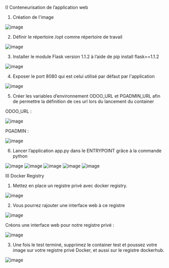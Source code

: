 I) Conteneurisation de l’application web

1) Création de l'image

![image](https://user-images.githubusercontent.com/115996823/201756623-0dfaccc1-0aad-4b00-aa6b-64621ac71aee.png)

2) Définir le répertoire /opt comme répertoire de travail

![image](https://user-images.githubusercontent.com/115996823/201757658-98769b13-334c-4426-aae7-922176f413d5.png)

3) Installer le module Flask version 1.1.2 à l’aide de pip install flask==1.1.2

![image](https://user-images.githubusercontent.com/115996823/201757418-777e4175-8b1d-4c3f-96b7-2b59e3d6c778.png)

4) Exposer le port 8080 qui est celui utilisé par défaut par l'application

![image](https://user-images.githubusercontent.com/115996823/201758381-af8d7698-02e6-478b-b3f4-63ab44c09afa.png)


5) Créer les variables d’environnement ODOO_URL et PGADMIN_URL afin de permettre la définition de ces url lors du lancement du container

ODOO_URL :

![image](https://user-images.githubusercontent.com/115996823/201757903-83d80dcc-5e2f-4dd7-9d35-98c6cd87ab78.png)

PGADMIN :

![image](https://user-images.githubusercontent.com/115996823/201757957-fffa8296-91ac-4aa0-9cb6-3f2ed3ed3158.png)

6) Lancer l’application app.py dans le ENTRYPOINT grâce à la commande python

![image](https://user-images.githubusercontent.com/115996823/201765710-4b4652a7-4d57-40cc-8aed-856b01eb9785.png)
![image](https://user-images.githubusercontent.com/115996823/201777537-9a88954d-32b1-462d-a650-2e71a4e68038.png)
![image](https://user-images.githubusercontent.com/115996823/201777554-27bbddeb-0017-443d-85c3-78e53a769d74.png)
![image](https://user-images.githubusercontent.com/115996823/201777562-cb751dac-78e3-4624-9ab2-aa5bbe2af4b9.png)
![image](https://user-images.githubusercontent.com/115996823/201778044-264bff39-c20c-4490-820c-babf6109b4b7.png)

II) Docker Registry

1) Mettez en place un registre privé avec docker registry.

![image](https://user-images.githubusercontent.com/115996823/201862078-0de98866-fd89-4226-843a-482053bb5490.png)

2) Vous pourrez rajouter une interface web à ce registre

![image](https://user-images.githubusercontent.com/115996823/201862158-b6ddc09d-20dc-4bd2-9714-a73fbbba8e04.png)

Créons une interface web pour notre registre privé :

![image](https://user-images.githubusercontent.com/115996823/201872194-ef3734b2-86ce-44bc-ae16-2e0f9eaa31c5.png)

3) Une fois le test terminé, supprimez le container test et poussez votre image sur votre registre privé Docker, et aussi sur le registre dockerhub.

![image](https://user-images.githubusercontent.com/115996823/201872294-1a30a2df-e594-49e6-acf4-ff5aa4e625cb.png)





